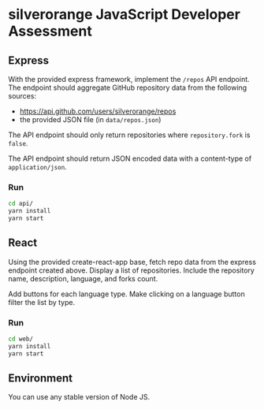 silverorange JavaScript Developer Assessment
============================================

Express
-------
With  the provided express framework, implement the `/repos` API endpoint. The
endpoint should aggregate GitHub repository data from the following sources:

 - https://api.github.com/users/silverorange/repos
 - the provided JSON file (in `data/repos.json`)
 
The API endpoint should only return repositories where `repository.fork` is
`false`.

The API endpoint should return JSON encoded data with a content-type of
`application/json`.

### Run

```sh
cd api/
yarn install
yarn start
```

React
-----
Using the provided create-react-app base, fetch repo data from the express
endpoint created above. Display a list of repositories. Include the repository
name, description, language, and forks count.

Add buttons for each language type. Make clicking on a language button filter
the list by type.

### Run

```sh
cd web/
yarn install
yarn start
```

Environment
-----------
You can use any stable version of Node JS.
